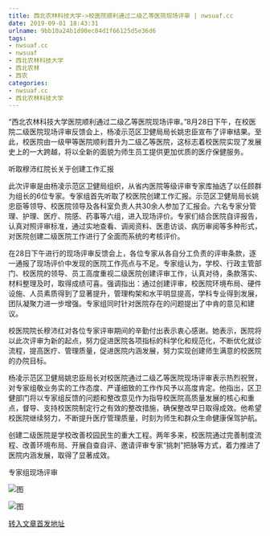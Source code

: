 ```yaml
---
title: 西北农林科技大学->校医院顺利通过二级乙等医院现场评审 | nwsuaf.cc
date: 2019-09-01 18:43:31
urlname: 9bb10a24b1d90ec84d1f66125d5e36d6
tags: 
- nwsuaf.cc
- nwsuaf
- 西北农林科技大学
- 西北农林
- 西农
categories:
- nwsuaf.cc
- 西北农林科技大学
---
```



“西北农林科技大学医院顺利通过二级乙等医院现场评审。”8月28日下午，在校医院二级医院现场评审反馈会上，杨凌示范区卫健局局长姚忠臣宣布了评审结果。至此，校医院由一级甲等医院顺利晋升为二级乙等医院，这标志着校医院实现了发展史上的一大跨越，将以全新的面貌为师生员工提供更加优质的医疗保健服务。

听取穆沛红院长关于创建工作汇报

此次评审是由杨凌示范区卫健局组织，从省内医院等级评审专家库抽选了以任顾群为组长的6位专家。专家组首先听取了校医院创建工作汇报。示范区卫健局局长姚忠臣等领导、校医院领导及各科室负责人共30余人参加了汇报会。六名专家分管理、护理、医疗、院感、药事等六组，进入现场评价。专家们结合医院自评报告，认真对照评审标准，通过实地查看、调阅资料、医患访谈、病历审阅等多种形式，对医院创建二级医院工作进行了全面而系统的考核评价。

在28日下午进行的现场评审反馈会上，各位专家从各自分工负责的评审条款，逐一通报了现场评价中发现的医院工作亮点与不足。专家组认为，学校、行政主管部门、校医院的领导、员工高度重视二级医院创建评审工作，认真对待，条款落实、材料整理及时，取得成绩可喜。强调指出：通过创建评审，校医院环境布局、硬件设施、人员素质得到了显著提升，管理构架和水平明显提高，学科专业得到发展，团队凝聚力进一步增强。专家组同时针对医院存在的问题提出了中肯的意见和建议。

校医院院长穆沛红对各位专家评审期间的辛勤付出表示衷心感谢。她表示，医院将以此次评审为新的起点，努力促进医院各项指标的科学化和规范化，不断优化就诊流程，提高医疗、管理质量，促进医院内涵发展，努力实现创建师生满意的校医院的办院目标。

杨凌示范区卫健局姚忠臣局长对校医院通过二级乙等医院现场评审表示热烈祝贺，对专家组敬业务实的工作态度、严谨细致的工作作风予以高度肯定。他指出，区卫健部门将以专家组反馈的问题和整改意见作为指导校医院高质量发展的核心和重点，督导、支持校医院制定行之有效的整改措施，确保整改早日取得成效。他希望校医院继续努力，不断提升医疗管理质量，时刻为师生和群众生命健康保驾护航。

创建二级医院是学校改善校园民生的重大工程。两年多来，校医院通过完善制度流程、改善环境布局、开展自查自评、邀请评审专家“挑刺”把脉等方式，着力推进了医院内涵发展，取得了显著成效。

专家组现场评审



![图](https://news.nwsuaf.edu.cn/images/content/2019-09/20190901181711700044.jpg)

![图](https://news.nwsuaf.edu.cn/images/content/2019-09/20190901181625390975.jpg)

[转入文章首发地址](https://news.nwsuaf.edu.cn/xnxw/91536.htm)